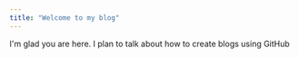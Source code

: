 ```yaml
---
title: "Welcome to my blog"
---
```


I'm glad you are here. I plan to talk about how to create blogs using GitHub
